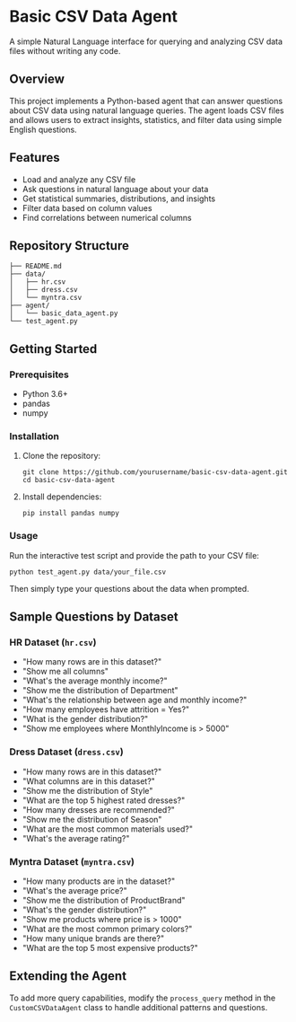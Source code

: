 
# Basic CSV Data Agent

A simple Natural Language interface for querying and analyzing CSV data files without writing any code.

## Overview

This project implements a Python-based agent that can answer questions about CSV data using natural language queries. The agent loads CSV files and allows users to extract insights, statistics, and filter data using simple English questions.

## Features

- Load and analyze any CSV file
- Ask questions in natural language about your data
- Get statistical summaries, distributions, and insights
- Filter data based on column values
- Find correlations between numerical columns

## Repository Structure

```
├── README.md
├── data/
│   ├── hr.csv
│   ├── dress.csv 
│   └── myntra.csv
├── agent/
│   └── basic_data_agent.py
└── test_agent.py
```

## Getting Started

### Prerequisites

- Python 3.6+
- pandas
- numpy

### Installation

1. Clone the repository:
   ```
   git clone https://github.com/yourusername/basic-csv-data-agent.git
   cd basic-csv-data-agent
   ```

2. Install dependencies:
   ```
   pip install pandas numpy
   ```

### Usage

Run the interactive test script and provide the path to your CSV file:

```
python test_agent.py data/your_file.csv
```

Then simply type your questions about the data when prompted.

## Sample Questions by Dataset

### HR Dataset (`hr.csv`)

- "How many rows are in this dataset?"
- "Show me all columns"
- "What's the average monthly income?"
- "Show me the distribution of Department"
- "What's the relationship between age and monthly income?"
- "How many employees have attrition = Yes?"
- "What is the gender distribution?"
- "Show me employees where MonthlyIncome is > 5000"

### Dress Dataset (`dress.csv`)

- "How many rows are in this dataset?"
- "What columns are in this dataset?"
- "Show me the distribution of Style"
- "What are the top 5 highest rated dresses?"
- "How many dresses are recommended?"
- "Show me the distribution of Season"
- "What are the most common materials used?"
- "What's the average rating?"

### Myntra Dataset (`myntra.csv`)

- "How many products are in the dataset?"
- "What's the average price?"
- "Show me the distribution of ProductBrand"
- "What's the gender distribution?"
- "Show me products where price is > 1000"
- "What are the most common primary colors?"
- "How many unique brands are there?"
- "What are the top 5 most expensive products?"

## Extending the Agent

To add more query capabilities, modify the `process_query` method in the `CustomCSVDataAgent` class to handle additional patterns and questions.